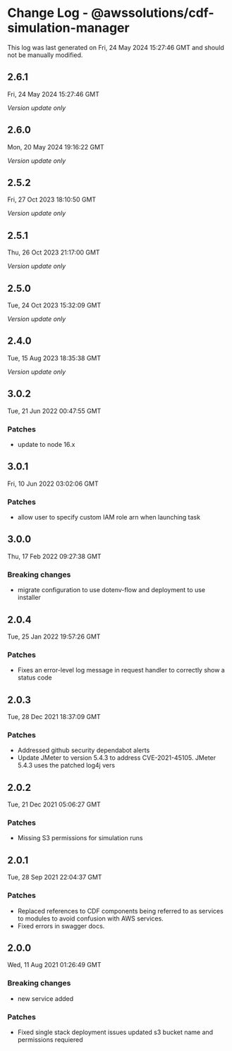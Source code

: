 # Change Log - @awssolutions/cdf-simulation-manager

This log was last generated on Fri, 24 May 2024 15:27:46 GMT and should not be manually modified.

## 2.6.1
Fri, 24 May 2024 15:27:46 GMT

_Version update only_

## 2.6.0
Mon, 20 May 2024 19:16:22 GMT

_Version update only_

## 2.5.2
Fri, 27 Oct 2023 18:10:50 GMT

_Version update only_

## 2.5.1
Thu, 26 Oct 2023 21:17:00 GMT

_Version update only_

## 2.5.0
Tue, 24 Oct 2023 15:32:09 GMT

_Version update only_

## 2.4.0
Tue, 15 Aug 2023 18:35:38 GMT

_Version update only_

## 3.0.2
Tue, 21 Jun 2022 00:47:55 GMT

### Patches

- update to node 16.x

## 3.0.1
Fri, 10 Jun 2022 03:02:06 GMT

### Patches

- allow user to specify custom IAM role arn when launching task

## 3.0.0
Thu, 17 Feb 2022 09:27:38 GMT

### Breaking changes

- migrate configuration to use dotenv-flow and deployment to use installer

## 2.0.4
Tue, 25 Jan 2022 19:57:26 GMT

### Patches

- Fixes an error-level log message in request handler to correctly show a status code

## 2.0.3
Tue, 28 Dec 2021 18:37:09 GMT

### Patches

- Addressed github security dependabot alerts
- Update JMeter to version 5.4.3 to address CVE-2021-45105. JMeter 5.4.3 uses the patched log4j vers

## 2.0.2
Tue, 21 Dec 2021 05:06:27 GMT

### Patches

- Missing S3 permissions for simulation runs

## 2.0.1
Tue, 28 Sep 2021 22:04:37 GMT

### Patches

- Replaced references to CDF components being referred to as services to modules to avoid confusion with AWS services.
- Fixed errors in swagger docs.

## 2.0.0
Wed, 11 Aug 2021 01:26:49 GMT

### Breaking changes

- new service added

### Patches

- Fixed single stack deployment issues updated s3 bucket name and permissions requiered

